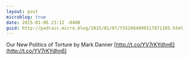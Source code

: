 ```yaml
---
layout: post
microblog: true
date: 2015-01-06 23:12 -0400
guid: http://padraic.micro.blog/2015/01/07/t552664099117871105.html
---
```

Our New Politics of Torture by Mark Danner [http://t.co/YV7rKYdhn6](http://t.co/YV7rKYdhn6)
